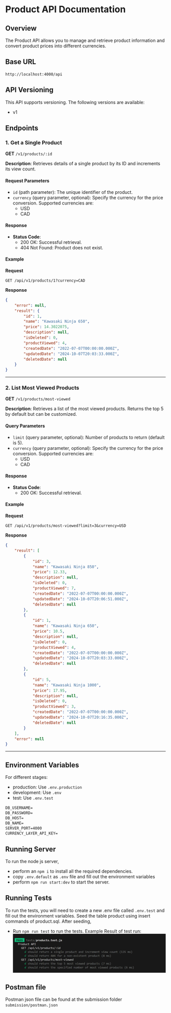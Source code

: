 # Product API Documentation

## Overview
The Product API allows you to manage and retrieve product information and convert product prices into different currencies.

## Base URL
```
http://localhost:4000/api
```

## API Versioning
This API supports versioning. The following versions are available:

- v1

## Endpoints

### 1. Get a Single Product

**GET** `/v1/products/:id`

**Description**: Retrieves details of a single product by its ID and increments its view count.

#### Request Parameters
- `id` (path parameter): The unique identifier of the product.
- `currency` (query parameter, optional): Specify the currency for the price conversion. Supported currencies are:
  - USD
  - CAD

#### Response
- **Status Code**: 
  - 200 OK: Successful retrieval.
  - 404 Not Found: Product does not exist.
  
#### Example
**Request**
```http
GET /api/v1/products/1?currency=CAD
```

**Response**
```json
{
    "error": null,
    "result": {
        "id": 1,
        "name": "Kawasaki Ninja 650",
        "price": 14.3022075,
        "description": null,
        "isDeleted": 0,
        "productViewed": 4,
        "createdDate": "2022-07-07T00:00:00.000Z",
        "updatedDate": "2024-10-07T20:03:33.000Z",
        "deletedDate": null
    }
}
```

---

### 2. List Most Viewed Products

**GET** `/v1/products/most-viewed`

**Description**: Retrieves a list of the most viewed products. Returns the top 5 by default but can be customized.

#### Query Parameters
- `limit` (query parameter, optional): Number of products to return (default is 5).
- `currency` (query parameter, optional): Specify the currency for the price conversion. Supported currencies are:
  - USD
  - CAD

#### Response
- **Status Code**: 
  - 200 OK: Successful retrieval.

#### Example
**Request**
```http
GET /api/v1/products/most-viewed?limit=3&currency=USD
```

**Response**
```json
{
    "result": [
        {
            "id": 3,
            "name": "Kawasaki Ninja 850",
            "price": 12.33,
            "description": null,
            "isDeleted": 0,
            "productViewed": 7,
            "createdDate": "2022-07-07T00:00:00.000Z",
            "updatedDate": "2024-10-07T20:06:51.000Z",
            "deletedDate": null
        },
        {
            "id": 1,
            "name": "Kawasaki Ninja 650",
            "price": 10.5,
            "description": null,
            "isDeleted": 0,
            "productViewed": 4,
            "createdDate": "2022-07-07T00:00:00.000Z",
            "updatedDate": "2024-10-07T20:03:33.000Z",
            "deletedDate": null
        },
        {
            "id": 5,
            "name": "Kawasaki Ninja 1000",
            "price": 17.95,
            "description": null,
            "isDeleted": 0,
            "productViewed": 3,
            "createdDate": "2022-07-07T00:00:00.000Z",
            "updatedDate": "2024-10-07T20:16:35.000Z",
            "deletedDate": null
        }
    ],
    "error": null
}
```

---



## Environment Variables
For different stages:
- production: Use `.env.production`
- development: Use `.env`
- test: Use `.env.test`
```
DB_USERNAME=
DB_PASSWORD=
DB_HOST=
DB_NAME=
SERVER_PORT=4000
CURRENCY_LAYER_API_KEY=
```
## Running Server
To run the node js server,
-  perform an `npm i` to install all the required dependencies.
- copy `.env.default` as `.env` file and fill out the environment variables
- perform `npm run start:dev` to start the server.

## Running Tests
To run the tests, you will need to create a new .env file called `.env.test` and fill out the environment variables.
Seed the table product using insert commands of product.sql. After seeding, 
- Run `npm run test` to run the tests.
Example Result of test run:
![Test Run](./submission/image.png)


## Postman file
Postman json file can be found at the submission folder `submission/postman.json`

